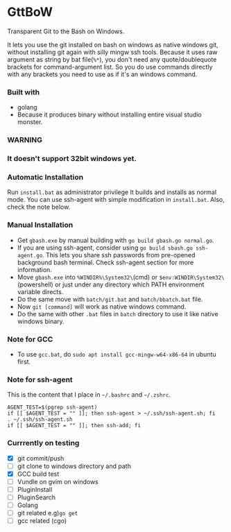 # GttBoW
Transparent Git to the Bash on Windows.

It lets you use the git installed on bash on windows as native windows git, without installing git again with silly mingw ssh tools.
Because it uses raw argument as string by bat file(`%*`), you don't need any quote/doublequote brackets for command-argument list.
So you do use commands directly with any brackets you need to use as if it's an windows command.

### Built with
 - golang
  - Because it produces binary without installing entire visual studio monster.

### WARNING
### It doesn't support 32bit windows yet.

### Automatic Installation
 Run `install.bat` as administrator privilege
 It builds and installs as normal mode. You can use ssh-agent with simple modification in `install.bat`. Also, check the note below.

### Manual Installation
 - Get `gbash.exe` by manual building with `go build gbash.go normal.go`.
  - If you are using ssh-agent, consider using  `go build sbash.go ssh-agent.go`. This lets you share ssh passwords from pre-opened background bash terminal. Check ssh-agent section for more information.
 - Move `gbash.exe` into `%WINDIR%\System32\`(cmd) or `$env:WINDIR\System32\`(powershell) or just under any directory which PATH environment variable directs.
 - Do the same move with `batch/git.bat` and `batch/bbatch.bat` file.
 - Now `git [command]` will work as native windows command.
 - Do the same with other `.bat` files in `batch` directory to use it like native windows binary.

### Note for GCC
 - To use `gcc.bat`, do `sudo apt install gcc-mingw-w64-x86-64` in ubuntu first.

### Note for ssh-agent
This is the content that I place in `~/.bashrc` and `~/.zshrc`.
```
AGENT_TEST=$(pgrep ssh-agent)
if [[ $AGENT_TEST = "" ]]; then ssh-agent > ~/.ssh/ssh-agent.sh; fi
. ~/.ssh/ssh-agent.sh
if [[ $AGENT_TEST = "" ]]; then ssh-add; fi
```

### Currrently on testing
 - [x] git commit/push
 - [ ] git clone to windows directory and path
 - [x] GCC build test
 - [ ] Vundle on gvim on windows
  - [ ] PluginInstall
  - [ ] PluginSearch
 - [ ] Golang
  - [ ] git related e.g)`go get`
  - [ ] gcc related (cgo)
